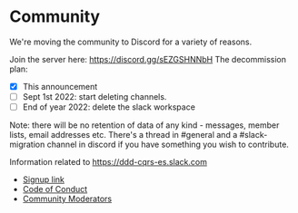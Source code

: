 # Community


We're moving the community to Discord for a variety of reasons.

Join the server here: https://discord.gg/sEZGSHNNbH
The decommission plan:
* [x] This announcement
* [ ] Sept 1st 2022: start deleting channels.
* [ ] End of year 2022: delete the slack workspace

Note: there will be no retention of data of any kind - messages, member lists, email addresses etc.
There's a thread in #general and a #slack-migration channel in discord if you have something you wish to contribute.

Information related to https://ddd-cqrs-es.slack.com

 - [Signup link](https://join.slack.com/t/ddd-cqrs-es/shared_invite/zt-m3vf3alt-S3L~YUoIV88wekj6wSNrUQ)
 - [Code of Conduct](code-of-conduct.md)
 - [Community Moderators](moderators.md)
